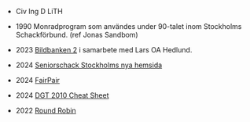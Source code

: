 * Civ Ing D LiTH

* 1990 Monradprogram som användes under 90-talet inom Stockholms Schackförbund. (ref Jonas Sandbom)
* 2023 [Bildbanken 2](https://storage.googleapis.com/bildbank2/index.html?query=Seniorschack) i samarbete med Lars OA Hedlund.
* 2024 [Seniorschack Stockholms nya hemsida](https://christernilsson.github.io/SeniorSchack/SeniorSchack_Stockholm)
* 2024 [FairPair](https://christernilsson.github.io/SeniorSchack/SeniorSchack_Stockholm/Xperiment/F%C3%B6redrag/FairPair/)
* 2024 [DGT 2010 Cheat Sheet](https://christernilsson.github.io/SeniorSchack/SeniorSchack_Stockholm/Xperiment/F%C3%B6redrag/DGT_2010_-_Cheat_Sheet/)
* 2022 [Round Robin](Round_Robin)
